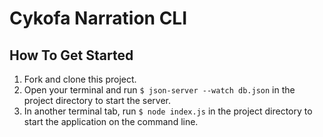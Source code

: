 # Cykofa Narration CLI

## How To Get Started 
1. Fork and clone this project.
2. Open your terminal and run `$ json-server --watch db.json` in the project directory to start the server.
2. In another terminal tab, run `$ node index.js` in the project directory to start the application on the command line.